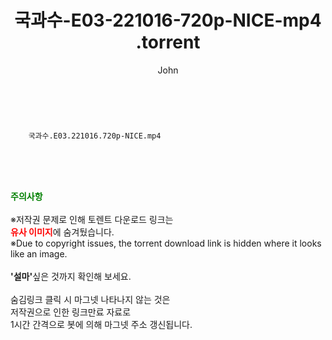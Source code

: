 ﻿---
layout: post
title:  "                    국과수-E03-221016-720p-NICE-mp4                .torrent"
author: John
categories: [ TV ]
tags: [  ]
image:  
description: "                    국과수-E03-221016-720p-NICE-mp4                 torrent 정보 공유"
toc: true
toc_sticky: true
---

<br>

        국과수.E03.221016.720p-NICE.mp4    
    
<br><br><br>
<p data-ke-size="size16"><b><span style="color: green;">주의사항</span></b><br /><br />※저작권 문제로 인해 토렌트 다운로드 링크는<br /><b><span style="color: red;">유사 이미지</span></b>에 숨겨뒀습니다.<br />※Due to copyright issues, the torrent download link is hidden where it looks like an image.<br /><br /><b>'설마'</b>싶은 것까지 확인해 보세요.<br /><br />숨김링크 클릭 시 마그넷 나타나지 않는 것은<br />저작권으로 인한 링크만료 자료로<br />1시간 간격으로 봇에 의해 마그넷 주소 갱신됩니다.</p>
